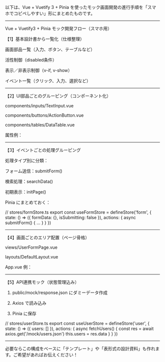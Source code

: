 以下は、Vue + Vuetify 3 + Pinia を使ったモック画面開発の進行手順を「スマホでコピペしやすい」形にまとめたものです。


---

Vue + Vuetify3 + Pinia モック開発フロー（スマホ用）

【1】基本設計書から一覧化（仕様整理）

画面部品一覧（入力、ボタン、テーブルなど）

活性制御（disabled条件）

表示／非表示制御（v-if, v-show）

イベント一覧（クリック、入力、選択など）



---

【2】UI部品ごとのグルーピング（コンポーネント化）

components/inputs/TextInput.vue

components/buttons/ActionButton.vue

components/tables/DataTable.vue


属性例：

<v-text-field
  v-model="text"
  :disabled="isDisabled"
  :error="hasError"
  label="ユーザー名"
/>


---

【3】イベントごとの処理グルーピング

処理タイプ別に分類：

フォーム送信：submitForm()

検索処理：searchData()

初期表示：initPage()


Pinia にまとめておく：

// stores/formStore.ts
export const useFormStore = defineStore('form', {
  state: () => ({ formData: {}, isSubmitting: false }),
  actions: {
    async submitForm() { ... }
  }
})


---

【4】画面ごとのエリア配置（ページ骨格）

views/UserFormPage.vue

layouts/DefaultLayout.vue


App.vue 例：

<template>
  <v-app>
    <BaseHeader />
    <v-main>
      <router-view />
    </v-main>
  </v-app>
</template>


---

【5】API連携モック（状態管理込み）

1. public/mock/response.json にダミーデータ作成


2. Axios で読み込み


3. Pinia に保存



// stores/userStore.ts
export const useUserStore = defineStore('user', {
  state: () => ({ users: [] }),
  actions: {
    async fetchUsers() {
      const res = await axios.get('/mock/users.json')
      this.users = res.data
    }
  }
})


---

必要ならこの構成をベースに「テンプレート」や「表形式の設計資料」も作れます。ご希望があればお伝えください！

